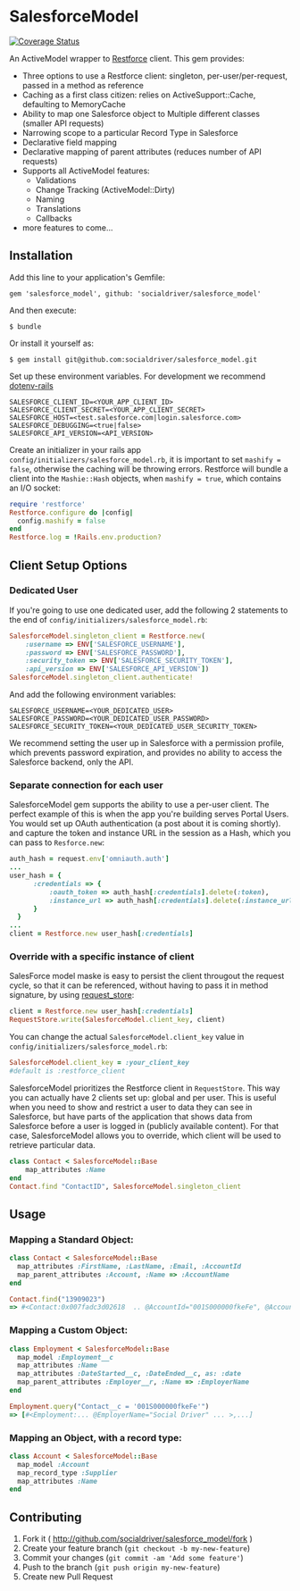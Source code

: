 # SalesforceModel
[![Coverage Status](https://coveralls.io/repos/socialdriver/salesforce_model/badge.svg)](https://coveralls.io/r/socialdriver/salesforce_model)

An ActiveModel wrapper to [Restforce](https://github.com/ejholmes/restforce) client. This gem provides:
 - Three options to use a Restforce client: singleton, per-user/per-request, passed in a method as reference
 - Caching as a first class citizen: relies on ActiveSupport::Cache, defaulting to MemoryCache
 - Ability to map one Salesforce object to Multiple different classes (smaller API requests)
 - Narrowing scope to a particular Record Type in Salesforce
 - Declarative field mapping
 - Declarative mapping of parent attributes (reduces number of API requests)
 - Supports all ActiveModel features:
    - Validations
    - Change Tracking (ActiveModel::Dirty)
    - Naming
    - Translations
    - Callbacks
 - more features to come...

## Installation

Add this line to your application's Gemfile:

    gem 'salesforce_model', github: 'socialdriver/salesforce_model'

And then execute:

    $ bundle

Or install it yourself as:

    $ gem install git@github.com:socialdriver/salesforce_model.git

Set up these environment variables. For development we recommend [dotenv-rails](https://rubygems.org/gems/dotenv-rails)
```
SALESFORCE_CLIENT_ID=<YOUR_APP_CLIENT_ID>
SALESFORCE_CLIENT_SECRET=<YOUR_APP_CLIENT_SECRET>
SALESFORCE_HOST=<test.salesforce.com|login.salesforce.com>
SALESFORCE_DEBUGGING=<true|false>
SALESFORCE_API_VERSION=<API_VERSION>
```

Create an initializer in your rails app `config/initializers/salesforce_model.rb`, it is important to set `mashify = false`, otherwise the caching will be throwing errors. Restforce will bundle a client into the `Mashie::Hash` objects, when `mashify = true`, which contains an I/O socket:

```ruby
require 'restforce'
Restforce.configure do |config|
  config.mashify = false
end
Restforce.log = !Rails.env.production?
```

## Client Setup Options
### Dedicated User
If you're going to use one dedicated user, add the following 2 statements to the end of  `config/initializers/salesforce_model.rb`:
```ruby
SalesforceModel.singleton_client = Restforce.new(
    :username => ENV['SALESFORCE_USERNAME'],
    :password => ENV['SALESFORCE_PASSWORD'],
    :security_token => ENV['SALESFORCE_SECURITY_TOKEN'],
    :api_version => ENV['SALESFORCE_API_VERSION'])
SalesforceModel.singleton_client.authenticate!
```
And add the following environment variables:
```
SALESFORCE_USERNAME=<YOUR_DEDICATED_USER>
SALESFORCE_PASSWORD=<YOUR_DEDICATED_USER_PASSWORD>
SALESFORCE_SECURITY_TOKEN=<YOUR_DEDICATED_USER_SECURITY_TOKEN>
```
We recommend setting the user up in Salesforce with a permission profile, which prevents password expiration, and provides no ability to access the Salesforce backend, only the API. 
### Separate connection for each user
SalesforceModel gem supports the ability to use a per-user client. The perfect example of this is when the app you're building serves Portal Users. You would set up OAuth authentication (a post about it is coming shortly). and capture the token and instance URL in the session as a Hash, which you can pass to `Resforce.new`:
```ruby
auth_hash = request.env['omniauth.auth']
...
user_hash = {
      :credentials => {
          :oauth_token => auth_hash[:credentials].delete(:token),
          :instance_url => auth_hash[:credentials].delete(:instance_url)
      }
  }
...
client = Restforce.new user_hash[:credentials]
```
### Override with a specific instance of client
SalesForce model maske is easy to persist the client througout the request cycle, so that it can be referenced, without having to pass it in method signature, by using [request_store](https://github.com/steveklabnik/request_store):
```ruby 
client = Restforce.new user_hash[:credentials]
RequestStore.write(SalesforceModel.client_key, client)
```
You can change the actual `SalesforceModel.client_key` value in `config/initializers/salesforce_model.rb`:
```ruby 
SalesforceModel.client_key = :your_client_key
#default is :restforce_client
```
SalesforceModel prioritizes the Restforce client in `RequestStore`. This way you can actually have 2 clients set up: global and per user. This is useful when you need to show and restrict a user to data they can see in Salesforce, but have parts of the application that shows data from Salesforce before a user is logged in (publicly available content). For that case, SalesforceModel allows you to override, which client will be used to retrieve particular data.
```ruby 
class Contact < SalesforceModel::Base
    map_attributes :Name
end
Contact.find "ContactID", SalesforceModel.singleton_client
```

## Usage

### Mapping a Standard Object:
```ruby
class Contact < SalesforceModel::Base
  map_attributes :FirstName, :LastName, :Email, :AccountId
  map_parent_attributes :Account, :Name => :AccountName
end

Contact.find("13909023")
=> #<Contact:0x007fadc3d02618  .. @AccountId="001S000000fkeFe", @AccountName="Social Driver" ... >

```
### Mapping a Custom Object:
```ruby
class Employment < SalesforceModel::Base
  map_model :Employment__c
  map_attributes :Name
  map_attributes :DateStarted__c, :DateEnded__c, as: :date
  map_parent_attributes :Employer__r, :Name => :EmployerName
end

Employment.query("Contact__c = '001S000000fkeFe'")
=> [#<Employment:... @EmployerName="Social Driver" ... >,...]

```
### Mapping an Object, with a record type:
```ruby
class Account < SalesforceModel::Base
  map_model :Account
  map_record_type :Supplier
  map_attributes :Name
end
```
## Contributing

1. Fork it ( http://github.com/socialdriver/salesforce_model/fork )
2. Create your feature branch (`git checkout -b my-new-feature`)
3. Commit your changes (`git commit -am 'Add some feature'`)
4. Push to the branch (`git push origin my-new-feature`)
5. Create new Pull Request
